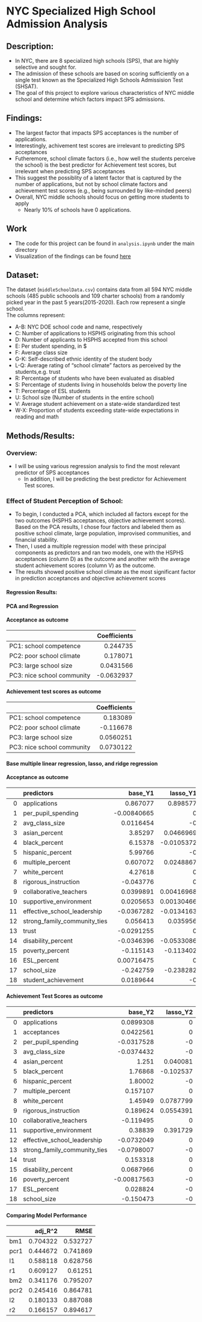 # NYC Specialized High School Admission Analysis

## Description:
- In NYC, there are 8 specialized high schools (SPS), that are highly selective and sought for. 
- The admission of these schools are based on scoring sufficiently on a single test known as the Specialized High Schools Admissision Test (SHSAT). 
- The goal of this project to explore various characteristics of NYC middle school and determine which factors impact SPS admissions. 

## Findings:
- The largest factor that impacts SPS acceptances is the number of applications.
- Interestingly, achivement test scores are irrelevant to predicting SPS acceptances
- Futheremore, school climate factors (i.e., how well the students perceive the school) is the best predictor for Achievement test scores, but irrelevant when predicting SPS acceptances
- This suggest the possiblity of a latent factor that is captured by the number of applications, but not by school climate factors and achievement test scores (e.g., being surrounded by like-minded peers)
- Overall, NYC middle schools should focus on getting more students to apply
  - Nearly 10% of schools have 0 applications.

## Work
- The code for this project can be found in `analysis.ipynb` under the main directory
- Visualization of the findings can be found [here](https://public.tableau.com/views/NYCSPSAnalysis/Dashboard1?:language=en-US&publish=yes&:display_count=n&:origin=viz_share_link)

## Dataset:
The dataset (`middleSchoolData.csv`) contains data from all 594 NYC middle schools (485 public schoools and 109 charter schools) from a randomly picked year in the past 5 years(2015-2020). Each row represent a single school.  
The columns represent:  
- A-B: NYC DOE school code and name, respectively  
- C: Number of applications to HSPHS originating from this school
- D: Number of applicants to HSPHS accepted from this school
- E: Per student spending, in $
- F: Average class size
- G-K: Self-described ethnic identity of the student body
- L-Q: Average rating of “school climate” factors as perceived by the students,e.g. trust 
- R: Percentage of students who have been evaluated as disabled
- S: Percentage of students living in households below the poverty line
- T: Percentage of ESL students
- U: School size (Number of students in the entire school)
- V: Average student achievement on a state-wide standardized test
- W-X: Proportion of students exceeding state-wide expectations in reading and math

## Methods/Results:

### Overview:
- I will be using various regression analysis to find the most relevant predictor of SPS acceptances
  - In addition, I will be predicting the best predictor for Achievement Test scores. 
### Effect of Student Perception of School:
- To begin, I conducted a PCA, which included all factors except for the two outcomes (HSPHS acceptances, objective achievement scores). Based on the PCA results, I chose four factors and labeled them as positive school climate, large population, improvised communities, and financial stability.
- Then, I used a multiple regression model with these principal components as predictors and ran two models, one with the HSPHS acceptances (column D) as the outcome and another with the average student achievement scores (column V) as the outcome.
- The results showed positive school climate as the most significant factor in prediction acceptances and objective achievement scores

#### Regression Results:

#### PCA and Regression

#### Acceptance as outcome
|                            |   Coefficients |
|:---------------------------|---------------:|
| PC1: school competence     |      0.244735  |
| PC2: poor school climate   |      0.178071  |
| PC3: large school size     |      0.0431566 |
| PC3: nice school community |     -0.0632937 |

#### Achievement test scores as outcome
|                            |   Coefficients |
|:---------------------------|---------------:|
| PC1: school competence     |      0.183089  |
| PC2: poor school climate   |     -0.116678  |
| PC3: large school size     |      0.0560251 |
| PC3: nice school community |      0.0730122 |



#### Base multiple linear regression, lasso, and ridge regression 

#### Acceptance as outcome

|    | predictors                   |     base_Y1 |    lasso_Y1 |     Ridge_Y1 |
|---:|:-----------------------------|------------:|------------:|-------------:|
|  0 | applications                 |  0.867077   |  0.898577   |  0.673272    |
|  1 | per_pupil_spending           | -0.00840665 |  0          |  0.0169503   |
|  2 | avg_class_size               |  0.0116454  | -0          |  0.00188743  |
|  3 | asian_percent                |  3.85297    |  0.0466969  |  0.0883992   |
|  4 | black_percent                |  6.15378    | -0.0105372  | -0.0288477   |
|  5 | hispanic_percent             |  5.99766    | -0          | -0.0330087   |
|  6 | multiple_percent             |  0.607072   |  0.0248867  |  0.0235127   |
|  7 | white_percent                |  4.27618    |  0          |  0.00616523  |
|  8 | rigorous_instruction         | -0.043776   |  0          |  0.00164797  |
|  9 | collaborative_teachers       |  0.0399891  |  0.00416968 |  0.0194805   |
| 10 | supportive_environment       |  0.0205653  |  0.00130466 |  0.0308423   |
| 11 | effective_school_leadership  | -0.0367282  | -0.0134163  | -0.0308124   |
| 12 | strong_family_community_ties |  0.056413   |  0.035956   |  0.0311157   |
| 13 | trust                        | -0.0291255  |  0          |  0.000410726 |
| 14 | disability_percent           | -0.0346396  | -0.0533086  | -0.0518655   |
| 15 | poverty_percent              | -0.115143   | -0.113402   | -0.100717    |
| 16 | ESL_percent                  |  0.00716475 |  0          | -0.0085078   |
| 17 | school_size                  | -0.242759   | -0.238282   | -0.0994109   |
| 18 | student_achievement          |  0.0189644  | -0          |  0.00617394  |

#### Achievement Test Scores as outcome

|    | predictors                   |     base_Y2 |   lasso_Y2 |    Ridge_Y2 |
|---:|:-----------------------------|------------:|-----------:|------------:|
|  0 | applications                 |  0.0899308  |  0         |  0.0796401  |
|  1 | acceptances                  |  0.0422561  |  0         |  0.00955291 |
|  2 | per_pupil_spending           | -0.0317528  | -0         | -0.0166936  |
|  3 | avg_class_size               | -0.0374432  | -0         | -0.0503699  |
|  4 | asian_percent                |  1.251      |  0.040081  |  0.11313    |
|  5 | black_percent                |  1.76868    | -0.102537  | -0.154702   |
|  6 | hispanic_percent             |  1.80002    | -0         | -0.00403731 |
|  7 | multiple_percent             |  0.157107   |  0         |  0.0317767  |
|  8 | white_percent                |  1.45949    |  0.0787799 |  0.118152   |
|  9 | rigorous_instruction         |  0.189624   |  0.0554391 |  0.124669   |
| 10 | collaborative_teachers       | -0.119495   |  0         |  0.00754989 |
| 11 | supportive_environment       |  0.38839    |  0.391729  |  0.368957   |
| 12 | effective_school_leadership  | -0.0732049  |  0         | -0.0628861  |
| 13 | strong_family_community_ties | -0.0798007  | -0         | -0.0861951  |
| 14 | trust                        |  0.153318   |  0         |  0.112349   |
| 15 | disability_percent           |  0.0687966  |  0         |  0.0675804  |
| 16 | poverty_percent              | -0.00817563 | -0         | -0.0412332  |
| 17 | ESL_percent                  |  0.028824   | -0         |  0.00138827 |
| 18 | school_size                  | -0.150473   | -0         | -0.141262   |

#### Comparing Model Performance

|      |   adj_R^2 |     RMSE |
|:-----|----------:|---------:|
| bm1  |  0.704322 | 0.532727 |
| pcr1 |  0.444672 | 0.741869 |
| l1   |  0.588118 | 0.628756 |
| r1   |  0.609127 | 0.61251  |
| bm2  |  0.341176 | 0.795207 |
| pcr2 |  0.245416 | 0.864781 |
| l2   |  0.180133 | 0.887088 |
| r2   |  0.166157 | 0.894617 |
